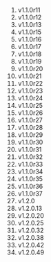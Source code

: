 1. v1.1.0r11
1. v1.1.0r12
1. v1.1.0r13
1. v1.1.0r15
1. v1.1.0r16
1. v1.1.0r17
1. v1.1.0r18
1. v1.1.0r19
1. v1.1.0r20
1. v1.1.0r21
1. v1.1.0r22
1. v1.1.0r23
1. v1.1.0r24
1. v1.1.0r25
1. v1.1.0r26
1. v1.1.0r27
1. v1.1.0r28
1. v1.1.0r29
1. v1.1.0r30
1. v1.1.0r31
1. v1.1.0r32
1. v1.1.0r33
1. v1.1.0r34
1. v1.1.0r35
1. v1.1.0r36
1. v1.1.0r37
1. v1.2.0
1. v1.2.0.13
1. v1.2.0.20
1. v1.2.0.25
1. v1.2.0.32
1. v1.2.0.38
1. v1.2.0.42
1. v1.2.0.49
